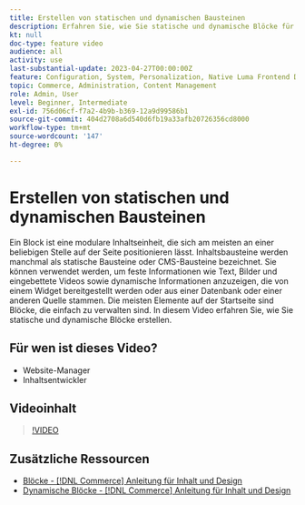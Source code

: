 ```yaml
---
title: Erstellen von statischen und dynamischen Bausteinen
description: Erfahren Sie, wie Sie statische und dynamische Blöcke für Ihre Store-Seiten erstellen.
kt: null
doc-type: feature video
audience: all
activity: use
last-substantial-update: 2023-04-27T00:00:00Z
feature: Configuration, System, Personalization, Native Luma Frontend Development, Page Content
topic: Commerce, Administration, Content Management
role: Admin, User
level: Beginner, Intermediate
exl-id: 756d06cf-f7a2-4b9b-b369-12a9d99586b1
source-git-commit: 404d2708a6d540d6fb19a33afb20726356cd8000
workflow-type: tm+mt
source-wordcount: '147'
ht-degree: 0%

---
```


# Erstellen von statischen und dynamischen Bausteinen

Ein Block ist eine modulare Inhaltseinheit, die sich am meisten an einer beliebigen Stelle auf der Seite positionieren lässt. Inhaltsbausteine werden manchmal als statische Bausteine oder CMS-Bausteine bezeichnet. Sie können verwendet werden, um feste Informationen wie Text, Bilder und eingebettete Videos sowie dynamische Informationen anzuzeigen, die von einem Widget bereitgestellt werden oder aus einer Datenbank oder einer anderen Quelle stammen. Die meisten Elemente auf der Startseite sind Blöcke, die einfach zu verwalten sind. In diesem Video erfahren Sie, wie Sie statische und dynamische Blöcke erstellen.

## Für wen ist dieses Video?

- Website-Manager
- Inhaltsentwickler

## Videoinhalt

>[!VIDEO](https://video.tv.adobe.com/v/343783?quality=12&learn=on)

## Zusätzliche Ressourcen

- [Blöcke - [!DNL Commerce] Anleitung für Inhalt und Design](https://experienceleague.adobe.com/docs/commerce-admin/content-design/elements/blocks/blocks.html)
- [Dynamische Blöcke - [!DNL Commerce] Anleitung für Inhalt und Design](https://experienceleague.adobe.com/docs/commerce-admin/content-design/elements/dynamic-blocks/dynamic-blocks.html)
